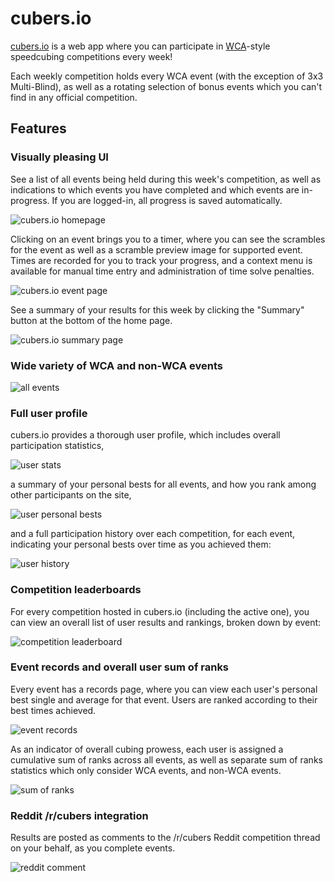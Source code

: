 # cubers.io

[cubers.io](https//www.cubers.io) is a web app where you can participate in [WCA](https://www.worldcubeassociation.org)-style speedcubing competitions every week!

Each weekly competition holds every WCA event (with the exception of 3x3 Multi-Blind), as well as a rotating selection of bonus events which you can't find in any official competition.

## Features

### Visually pleasing UI

See a list of all events being held during this week's competition, as well as indications to which events you have completed and which events are in-progress. If you are logged-in, all progress is saved automatically.

![cubers.io homepage](https://i.imgur.com/SSkRJeM.png)

Clicking on an event brings you to a timer, where you can see the scrambles for the event as well as a scramble preview image for supported event. Times are recorded for you to track your progress, and a context menu is available for manual time entry and administration of time solve penalties.

![cubers.io event page](https://i.imgur.com/rZFyFxx.png)

See a summary of your results for this week by clicking the "Summary" button at the bottom of the home page.

![cubers.io summary page](https://i.imgur.com/u61BCQl.png)

### Wide variety of WCA and non-WCA events

![all events](https://i.imgur.com/oBkHpff.png)

### Full user profile

cubers.io provides a thorough user profile, which includes overall participation statistics,

![user stats](https://i.imgur.com/9k3ptw1.png)

a summary of your personal bests for all events, and how you rank among other participants on the site,

![user personal bests](https://i.imgur.com/eUIgBEb.png)

and a full participation history over each competition, for each event, indicating your personal bests over time as you achieved them:

![user history](https://i.imgur.com/K4glIoI.png)

### Competition leaderboards

For every competition hosted in cubers.io (including the active one), you can view an overall list of user results and rankings, broken down by event:

![competition leaderboard](https://i.imgur.com/DgtOO2B.png)

### Event records and overall user sum of ranks

Every event has a records page, where you can view each user's personal best single and average for that event. Users are ranked according to their best times achieved.

![event records](https://i.imgur.com/8wG8mXT.png)

As an indicator of overall cubing prowess, each user is assigned a cumulative sum of ranks across all events, as well as separate sum of ranks statistics which only consider WCA events, and non-WCA events.

![sum of ranks](https://i.imgur.com/p6a3E5G.png)

### Reddit /r/cubers integration

Results are posted as comments to the /r/cubers Reddit competition thread on your behalf, as you complete events.

![reddit comment](https://i.imgur.com/YwF6XT1.png)